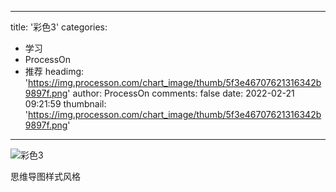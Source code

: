 
---
title: '彩色3'
categories: 
 - 学习
 - ProcessOn
 - 推荐
headimg: 'https://img.processon.com/chart_image/thumb/5f3e46707621316342b9897f.png'
author: ProcessOn
comments: false
date: 2022-02-21 09:21:59
thumbnail: 'https://img.processon.com/chart_image/thumb/5f3e46707621316342b9897f.png'
---

<div>   
<img class="thumb" alt="彩色3" src="https://img.processon.com/chart_image/thumb/5f3e46707621316342b9897f.png" referrerpolicy="no-referrer">
<p>思维导图样式风格</p>  
</div>
            